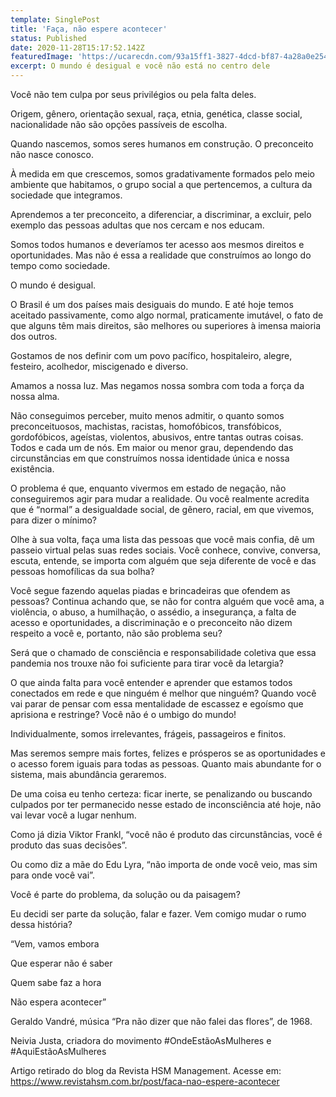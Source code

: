 ```yaml
---
template: SinglePost
title: 'Faça, não espere acontecer'
status: Published
date: 2020-11-28T15:17:52.142Z
featuredImage: 'https://ucarecdn.com/93a15ff1-3827-4dcd-bf87-4a28a0e254db/'
excerpt: O mundo é desigual e você não está no centro dele
---
```

Você não tem culpa por seus privilégios ou pela falta deles.

Origem, gênero, orientação sexual, raça, etnia, genética, classe social, nacionalidade não são opções passíveis de escolha. 

Quando nascemos, somos seres humanos em construção. O preconceito não nasce conosco.

À medida em que crescemos, somos gradativamente formados pelo meio ambiente que habitamos, o grupo social a que pertencemos, a cultura da sociedade que integramos.

Aprendemos a ter preconceito, a diferenciar, a discriminar, a excluir, pelo exemplo das pessoas adultas que nos cercam e nos educam.  

Somos todos humanos e deveríamos ter acesso aos mesmos direitos e oportunidades. Mas não é essa a realidade que construímos ao longo do tempo como sociedade. 

O mundo é desigual. 

O Brasil é um dos países mais desiguais do mundo. E até hoje temos aceitado passivamente, como algo normal, praticamente imutável, o fato de que alguns têm mais direitos, são melhores ou superiores à imensa maioria dos outros.

Gostamos de nos definir com um povo pacífico, hospitaleiro, alegre, festeiro, acolhedor, miscigenado e diverso. 

Amamos a nossa luz. Mas negamos nossa sombra com toda a força da nossa alma. 

Não conseguimos perceber, muito menos admitir, o quanto somos preconceituosos, machistas, racistas, homofóbicos, transfóbicos, gordofóbicos, ageístas, violentos, abusivos, entre tantas outras coisas. Todos e cada um de nós. Em maior ou menor grau, dependendo das circunstâncias em que construímos nossa identidade única e nossa existência.

O problema é que, enquanto vivermos em estado de negação, não conseguiremos agir para mudar a realidade. Ou você realmente acredita que é “normal” a desigualdade social, de gênero, racial, em que vivemos, para dizer o mínimo? 

Olhe à sua volta, faça uma lista das pessoas que você mais confia, dê um passeio virtual pelas suas redes sociais. Você conhece, convive, conversa, escuta, entende, se importa com alguém que seja diferente de você e das pessoas homofílicas da sua bolha? 

Você segue fazendo aquelas piadas e brincadeiras que ofendem as pessoas? Continua achando que, se não for contra alguém que você ama, a violência, o abuso, a humilhação, o assédio, a insegurança, a falta de acesso e oportunidades, a discriminação e o preconceito não dizem respeito a você e, portanto, não são problema seu?

Será que o chamado de consciência e responsabilidade coletiva que essa pandemia nos trouxe não foi suficiente para tirar você da letargia?

O que ainda falta para você entender e aprender que estamos todos conectados em rede e que ninguém é melhor que ninguém? Quando você vai parar de pensar com essa mentalidade de escassez e egoísmo que aprisiona e restringe? Você não é o umbigo do mundo! 

Individualmente, somos irrelevantes, frágeis, passageiros e finitos. 

Mas seremos sempre mais fortes, felizes e prósperos se as oportunidades e o acesso forem iguais para todas as pessoas. Quanto mais abundante for o sistema, mais abundância geraremos.

De uma coisa eu tenho certeza: ficar inerte, se penalizando ou buscando culpados por ter permanecido nesse estado de inconsciência até hoje, não vai levar você a lugar nenhum. 

Como já dizia Viktor Frankl, “você não é produto das circunstâncias, você é produto das suas decisões”.

Ou como diz a mãe do Edu Lyra, “não importa de onde você veio, mas sim para onde você vai”.

Você é parte do problema, da solução ou da paisagem?

Eu decidi ser parte da solução, falar e fazer. Vem comigo mudar o rumo dessa história?

“Vem, vamos embora

Que esperar não é saber 

Quem sabe faz a hora

 Não espera acontecer”

Geraldo Vandré, música “Pra não dizer que não falei das flores”, de 1968.

Neivia Justa, criadora do movimento #OndeEstãoAsMulheres e #AquiEstãoAsMulheres

Artigo retirado do blog da Revista HSM Management. Acesse em: https://www.revistahsm.com.br/post/faca-nao-espere-acontecer
